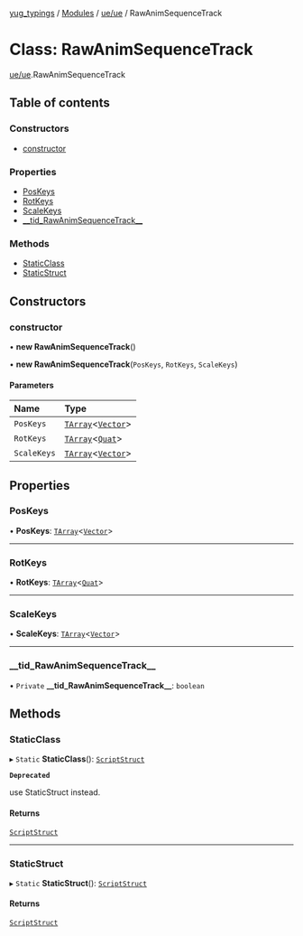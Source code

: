 [yug_typings](../README.md) / [Modules](../modules.md) / [ue/ue](../modules/ue_ue.md) / RawAnimSequenceTrack

# Class: RawAnimSequenceTrack

[ue/ue](../modules/ue_ue.md).RawAnimSequenceTrack

## Table of contents

### Constructors

- [constructor](ue_ue.RawAnimSequenceTrack.md#constructor)

### Properties

- [PosKeys](ue_ue.RawAnimSequenceTrack.md#poskeys)
- [RotKeys](ue_ue.RawAnimSequenceTrack.md#rotkeys)
- [ScaleKeys](ue_ue.RawAnimSequenceTrack.md#scalekeys)
- [\_\_tid\_RawAnimSequenceTrack\_\_](ue_ue.RawAnimSequenceTrack.md#__tid_rawanimsequencetrack__)

### Methods

- [StaticClass](ue_ue.RawAnimSequenceTrack.md#staticclass)
- [StaticStruct](ue_ue.RawAnimSequenceTrack.md#staticstruct)

## Constructors

### constructor

• **new RawAnimSequenceTrack**()

• **new RawAnimSequenceTrack**(`PosKeys`, `RotKeys`, `ScaleKeys`)

#### Parameters

| Name | Type |
| :------ | :------ |
| `PosKeys` | [`TArray`](../interfaces/ue_puerts.TArray.md)<[`Vector`](ue_ue_s.Vector.md)\> |
| `RotKeys` | [`TArray`](../interfaces/ue_puerts.TArray.md)<[`Quat`](ue_ue_s.Quat.md)\> |
| `ScaleKeys` | [`TArray`](../interfaces/ue_puerts.TArray.md)<[`Vector`](ue_ue_s.Vector.md)\> |

## Properties

### PosKeys

• **PosKeys**: [`TArray`](../interfaces/ue_puerts.TArray.md)<[`Vector`](ue_ue_s.Vector.md)\>

___

### RotKeys

• **RotKeys**: [`TArray`](../interfaces/ue_puerts.TArray.md)<[`Quat`](ue_ue_s.Quat.md)\>

___

### ScaleKeys

• **ScaleKeys**: [`TArray`](../interfaces/ue_puerts.TArray.md)<[`Vector`](ue_ue_s.Vector.md)\>

___

### \_\_tid\_RawAnimSequenceTrack\_\_

• `Private` **\_\_tid\_RawAnimSequenceTrack\_\_**: `boolean`

## Methods

### StaticClass

▸ `Static` **StaticClass**(): [`ScriptStruct`](ue_ue.ScriptStruct.md)

**`Deprecated`**

use StaticStruct instead.

#### Returns

[`ScriptStruct`](ue_ue.ScriptStruct.md)

___

### StaticStruct

▸ `Static` **StaticStruct**(): [`ScriptStruct`](ue_ue.ScriptStruct.md)

#### Returns

[`ScriptStruct`](ue_ue.ScriptStruct.md)
